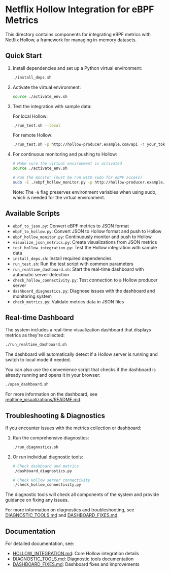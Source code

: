 # Netflix Hollow Integration for eBPF Metrics

This directory contains components for integrating eBPF metrics with Netflix Hollow, a framework for managing in-memory datasets.

## Quick Start

1. Install dependencies and set up a Python virtual environment:
   ```bash
   ./install_deps.sh
   ```

2. Activate the virtual environment:
   ```bash
   source ./activate_env.sh
   ```

3. Test the integration with sample data:

   For local Hollow:
   ```bash
   ./run_test.sh --local
   ```

   For remote Hollow:
   ```bash
   ./run_test.sh -p http://hollow-producer.example.com/api -t your_token
   ```

4. For continuous monitoring and pushing to Hollow:
   ```bash
   # Make sure the virtual environment is activated
   source ./activate_env.sh

   # Run the monitor (must be run with sudo for eBPF access)
   sudo -E ./ebpf_hollow_monitor.py -p http://hollow-producer.example.com/api -t your_token -i 300
   ```
   Note: The `-E` flag preserves environment variables when using sudo, which is needed for the virtual environment.

## Available Scripts

- `ebpf_to_json.py`: Convert eBPF metrics to JSON format
- `ebpf_to_hollow.py`: Convert JSON to Hollow format and push to Hollow
- `ebpf_hollow_monitor.py`: Continuously monitor and push to Hollow
- `visualize_json_metrics.py`: Create visualizations from JSON metrics
- `test_hollow_integration.py`: Test the Hollow integration with sample data
- `install_deps.sh`: Install required dependencies
- `run_test.sh`: Run the test script with common parameters
- `run_realtime_dashboard.sh`: Start the real-time dashboard with automatic server detection
- `check_hollow_connectivity.py`: Test connection to a Hollow producer server
- `dashboard_diagnostics.py`: Diagnose issues with the dashboard and monitoring system
- `check_metrics.py`: Validate metrics data in JSON files

## Real-time Dashboard

The system includes a real-time visualization dashboard that displays metrics as they're collected:

```bash
./run_realtime_dashboard.sh
```

The dashboard will automatically detect if a Hollow server is running and switch to local mode if needed.

You can also use the convenience script that checks if the dashboard is already running and opens it in your browser:
```bash
./open_dashboard.sh
```

For more information on the dashboard, see [realtime_visualizations/README.md](realtime_visualizations/README.md).

## Troubleshooting & Diagnostics

If you encounter issues with the metrics collection or dashboard:

1. Run the comprehensive diagnostics:
   ```bash
   ./run_diagnostics.sh
   ```

2. Or run individual diagnostic tools:

   ```bash
   # Check dashboard and metrics
   ./dashboard_diagnostics.py

   # Check Hollow server connectivity
   ./check_hollow_connectivity.py
   ```

The diagnostic tools will check all components of the system and provide guidance on fixing any issues.

For more information on diagnostics and troubleshooting, see [DIAGNOSTIC_TOOLS.md](DIAGNOSTIC_TOOLS.md) and [DASHBOARD_FIXES.md](DASHBOARD_FIXES.md).

## Documentation

For detailed documentation, see:

- [HOLLOW_INTEGRATION.md](HOLLOW_INTEGRATION.md): Core Hollow integration details
- [DIAGNOSTIC_TOOLS.md](DIAGNOSTIC_TOOLS.md): Diagnostic tools documentation
- [DASHBOARD_FIXES.md](DASHBOARD_FIXES.md): Dashboard fixes and improvements
